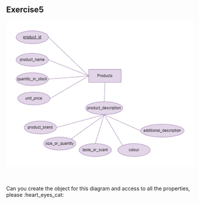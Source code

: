 ## Exercise5

![Getting Started](./productER.png)

<br>
<br>
Can you create the object for this diagram and access to all the properties, please :heart_eyes_cat:
